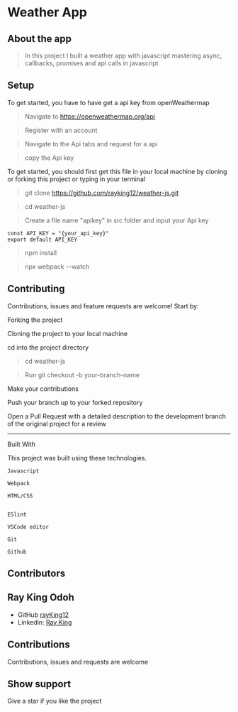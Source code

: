 # Weather App

## About the app

> In this project I built a weather app with javascript mastering async, callbacks, promises and api calls in javascript

## Setup
 To get started, you have to have get a api key from openWeathermap 
> Navigate to https://openweathermap.org/api

> Register with an account

> Navigate to the Api tabs and request for a api

> copy the Api key

To get started, you should first get this file in your local machine by cloning or forking this project or typing in your terminal

> git clone https://github.com/rayking12/weather-js.git

> cd weather-js

> Create a file name "apikey" in src folder and input your Api key

```
const API_KEY = "{your_api_key}"
export default API_KEY

```
> npm install

> npx webpack --watch

## Contributing

Contributions, issues and feature requests are welcome! Start by:

Forking the project

Cloning the project to your local machine

cd into the project directory

> cd weather-js

> Run git checkout -b your-branch-name

Make your contributions

Push your branch up to your forked repository

Open a Pull Request with a detailed description to the development branch of the original project for a review

---

Built With

This project was built using these technologies.

```
Javascript

Webpack

HTML/CSS


ESlint

VSCode editor

Git

Github
```

## Contributors

## Ray King Odoh

- GitHub [rayKing12](https://GitHub.com/rayking12)
- Linkedin: [Ray King](https://www.linkedin.com/in/king-ray-514b89133/)

## Contributions

Contributions, issues and requests are welcome

## Show support

Give a star if you like the project
